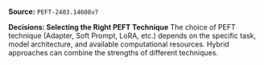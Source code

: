 **Source:** `PEFT-2403.14608v7`

**Decisions: Selecting the Right PEFT Technique**
The choice of PEFT technique (Adapter, Soft Prompt, LoRA, etc.) depends on the specific task, model architecture, and available computational resources. Hybrid approaches can combine the strengths of different techniques.
